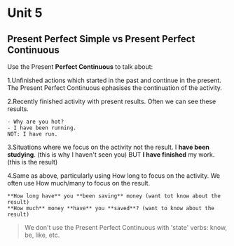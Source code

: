 # Unit 5

## Present Perfect Simple vs Present Perfect Continuous
Use the Present **Perfect Continuous** to talk about:

1.Unfinished actions which started in the past and continue in the present. The Present Perfect Continuous ephasises the continuation of the activity.

2.Recently finished activity with present results. Often we can see these results.
```
- Why are you hot?
- I have been running.
NOT: I have run.
```
3.Situations where we focus on the activity not the result. I **have been studying**. (this is why I haven't seen you) BUT **I have finished** my work. (this is the result)

4.Same as above, particularly using How long to focus on the activity.  We often use How much/many to focus on the result.
```
**How long have** you **been saving** money (want tot know about the result)
**How much** money **have** you **saved**? (want to know about the result)
```

> We don't use the Present Perfect Continuous with 'state' verbs: know, be, like, etc.
